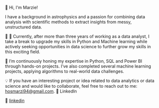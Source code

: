 👋 Hi, I'm Marzie!

I have a background in astrophysics and a passion for combining data analysis with scientific methods to extract insights from messy, unstructured data. 

🔭 🔭 Currently, after more than three years of working as a data analyst, I take a break to upgrade my skills in Python and Machine learning while actively seeking opportunities in data science to further grow my skills in this exciting field.
 

🌱 I’m continuously honing my expertise in  Python, SQL and Power BI through hands-on projects. I’ve also completed several machine learning projects, applying algorithms to real-world data challenges.

💡 If you have an interesting project or idea related to data analytics or data science and would like to collaborate, feel free to reach out to me: hosmarzi94@gmail.com.
👔 LinkedIn


👔 [linkedin][linkedin]

[linkedin]: https://linkedin.com/in/smarziehho94
